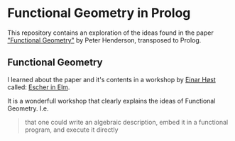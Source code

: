 # Functional Geometry in Prolog
This repository contains an exploration of the ideas found in the paper ["Functional Geometry"][henderson] by Peter Henderson, transposed to Prolog.

## Functional Geometry
I learned about the paper and it's contents in a workshop by [Einar Høst][host] called: [Escher in Elm][escher-in-elm].

It is a wonderfull workshop that clearly explains the ideas of Functional Geometry. I.e.

> that one could write an algebraic description, embed it in a functional program, and execute it directly

[henderson]: https://eprints.soton.ac.uk/257577/1/funcgeo2.pdf
[host]: https://twitter.com/einarwh
[escher-in-elm]: https://github.com/einarwh/escher-workshop
